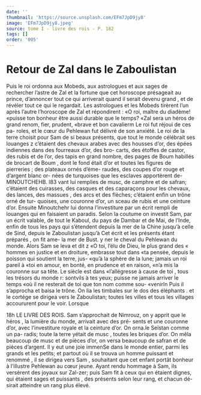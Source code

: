 ```yaml
---
date: ''
thumbnail: 'https://source.unsplash.com/EFm7JpD9jy8'
image: 'EFm7JpD9jy8.jpeg'
source: tome I - livre des rois - P. 182
tags: []
order: '005'
---
```


# Retour de Zal dans le Zaboulistan

Puis le roi ordonna aux Mobeds, aux astrologues et aux sages de rechercher l’astre de Zal et la fortune
que cet horoscope présageait au prince, d’annoncer
tout ce qui arriverait quand il serait devenu grand , et de révéler tout ce qui le regardait. Les astrologues
et les Mobeds tirèrent l’un après l’autre l’horoscope
de Zal et répondirent : «O roi, maître du diadème! «puisse ton bonheur être aussi durable que le temps? «Zal sera un héros de grand renom, fier, prudent, «brave et bon cavalierm Le roi fut réjoui de ces pa- roles, et le cœur du Pehlewan fut délivré de son anxiété. Le roi de la terre choisit pour Sam de si beaux présents, que tout le monde célébrait ses louanges z c’étaient des chevaux arabes avec des housses d’or,
des épées indiennes dans des fourreaux d’or, des bro- carts, des étoffes de castor, des rubis et de l’or, des tapis en grand nombre, des pages de Boum habillés de brocart de Boum , dont le fond était d’or et toutes
les figures de pierreries ; des plateaux ornés d’éme- raudes, des coupes d’or rouge et d’argent blanc or- nées de turquoises que les esclaves apportèrent de-
MINOUTCHEHB. l83 vant lui remplies de musc, de camphre et de safran;
c’étaient des cuirasses, des casques et des caparaçons
pour les chevaux, des lances, des massues , des arcs et des flèches; c’étaient enfin un trône orné de tur-
quoises, une couronne d’or, un sceau de rubis et une ceinture d’or. Ensuite Minoutchehr lui donna l’investiture par un écrit rempli de louanges qui en faisaient un paradis. Selon la coutume on investit Sam, par un écrit valable, de tout le Kaboul, du pays de Dambar et de Mai, de l’Inde, enfin de tous
les pays qui s’étendent depuis la mer de la Chine jusqu’à celle de Sind, depuis le Zaboulistan jusqu’à
Cet écrit et les présents étant préparés , on fit ame-
la mer de Bust. y
ner le cheval du Pehlewan du monde. Alors Sam se leva et dit z «O toi, l’élu de Dieu, le plus grand des
« hommes en justice et en droiture, embrasse tout dans «ta pensée, depuis le poisson qui soutient la terre, jus- «qu’à la sphère de la lune; jamais un roi pareil à
«toi en amour, en bonté, en prudence et en raison, «n’a mis la couronne sur sa tête. Le siècle est dans «l’allégresse à cause de toi , tous les trésors du monde
r: sontvils à tes yeux; puisse ne jamais arriver le temps «où il ne resterait de toi que ton nom comme sou- «venirln Puis il s’approcha et baisa le trône. On lia
les timbales sur le dos des éléphants . et le cortége
se dirigea vers le Zaboulistan; toutes les villes et tous les villages accoururent pour le voir. Lorsque

18h LE LIVRE DES ROIS.
Sam s’approchait de Nimrouz, on y apprit que le héros , la lumière du monde, arrivait avec des pré-
sents et une couronne d’or, avec l’investiture royale
et la ceinture d’or. On orna.le Seïstan comme un pa- radis; toute la terre yétait de musc , toutes les briques d’or. On mêla beaucoup de musc et de pièces d’or,
on versa beaucoup de safran et de pièces d’argent. Il
y eut une joie immenSe dans le monde entier, parmi les grands et les petits; et partout où il se trouva un homme puissant et renommé , il se dirigea vers Sam , souhaitant que cet enfant portât bonheur à l’illustre Pehlewan au cœur jeune. Ayant rendu hommage à Sam, ils versèrent des joyaux sur Zal-zer; puis Sam fit à ceux qui en étaient dignes, qui étaient sages et puissants , des présents selon leur rang, et chacun dé- sirait atteindre un rang plus élevé.
